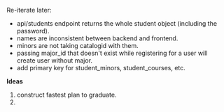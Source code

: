 Re-iterate later:

- api/students endpoint returns the whole student object (including the password).
- names are inconsistent between backend and frontend.
- minors are not taking catalogid with them.
- passing major_id that doesn't exist while registering for a user will create user without major.
- add primary key for student_minors, student_courses, etc.


**Ideas**
1. construct fastest plan to graduate.
2. 